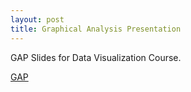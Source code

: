```yaml
---
layout: post
title: Graphical Analysis Presentation
---
```


GAP Slides for Data Visualization Course. 

[GAP](/presentations/gapPreFin.pdf)
